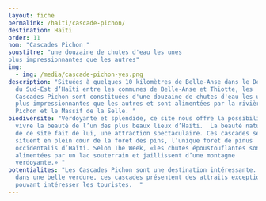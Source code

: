 ```yaml
---
layout: fiche
permalink: /haiti/cascade-pichon/
destination: Haïti
order: 11
nom: "Cascades Pichon "
soustitre: "une douzaine de chutes d'eau les unes
plus impressionnantes que les autres"
img:
  - img: /media/cascade-pichon-yes.png
description: "Situées à quelques 10 kilomètres de Belle-Anse dans le Département
  du Sud-Est d’Haïti entre les communes de Belle-Anse et Thiotte, les
  Cascades Pichon sont constituées d'une douzaine de chutes d'eau les unes
  plus impressionnantes que les autres et sont alimentées par la rivière
  Pichon et le Massif de la Selle. "
biodiversite: "Verdoyante et splendide, ce site nous offre la possibilité de
  vivre la beauté de l’un des plus beaux lieux d’Haïti.  La beauté naturelle
  de ce site fait de lui, une attraction spectaculaire. Ces cascades se
  situent en plein cœur de la foret des pins, l’unique foret de pinus
  occidentalis d’Haïti. Selon The Week, «les chutes époustouflantes sont
  alimentées par un lac souterrain et jaillissent d’une montagne
  verdoyante.» "
potentialites: "Les Cascades Pichon sont une destination intéressante. Plongées
  dans une belle verdure, ces cascades présentent des attraits exceptionnels
  pouvant intéresser les touristes.  "
---
```

